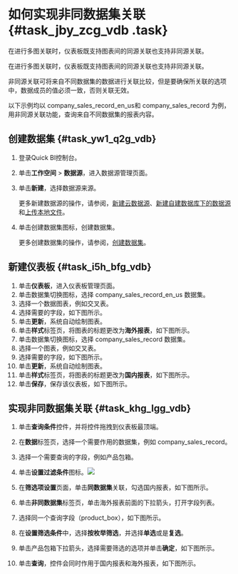 # 如何实现非同数据集关联 {#task_jby_zcg_vdb .task}

在进行多图关联时，仪表板既支持图表间的同源关联也支持非同源关联。

在进行多图关联时，仪表板既支持图表间的同源关联也支持非同源关联。

非同源关联可将来自不同数据集的数据进行关联比较，但是要确保所关联的选项中，数据成员的值必须一致，否则关联无效。

以下示例均以 company\_sales\_record\_en\_us和 company\_sales\_record 为例，用非同源关联功能，查询来自不同数据集的报表内容。

## 创建数据集 {#task_yw1_q2g_vdb}

1.  登录Quick BI控制台。 
2.  单击**工作空间** \> **数据源**，进入数据源管理页面。 
3.  单击**新建**，选择数据源来源。 

    更多新建数据源的操作，请参阅，[新建云数据源](../../../../../intl.zh-CN/用户指南/数据建模/管理数据源/新建云数据源.md#)、[新建自建数据库下的数据源](../../../../../intl.zh-CN/用户指南/数据建模/管理数据源/新建自建数据库下的数据源.md#)和[上传本地文件](../../../../../intl.zh-CN/用户指南/数据建模/管理数据源/上传本地文件.md#)。

4.  单击创建数据集图标，创建数据集。 

    更多创建数据集的操作，请参阅，[创建数据集](../../../../../intl.zh-CN/用户指南/数据建模/管理数据集/创建数据集.md#)。


## 新建仪表板 {#task_i5h_bfg_vdb}

1.  单击**仪表板**，进入仪表板管理页面。 
2.  单击数据集切换图标，选择 company\_sales\_record\_en\_us 数据集。 
3.  选择一个数据图表，例如交叉表。 
4.   选择需要的字段，如下图所示。 
5.  单击**更新**，系统自动绘制图表。 
6.   单击**样式**标签页，将图表的标题更改为**海外报表**，如下图所示。 
7.  单击数据集切换图标，选择 company\_sales\_record 数据集。 
8.  选择一个图表，例如交叉表。 
9.   选择需要的字段，如下图所示。 
10. 单击**更新**，系统自动绘制图表。 
11.  单击**样式**标签页，将图表的标题更改为**国内报表**，如下图所示。 
12.  单击**保存**，保存该仪表板，如下图所示。 

## 实现非同数据集关联 {#task_khg_lgg_vdb}

1.  单击**查询条件**控件，并将控件拖拽到仪表板最顶端。 
2.   在**数据**标签页，选择一个需要作用的数据集，例如 company\_sales\_record。 
3.   选择一个需要查询的字段，例如产品包箱。 
4.   单击**设置过滤条件**图标。![](http://static-aliyun-doc.oss-cn-hangzhou.aliyuncs.com/assets/img/9192/155410031511472_zh-CN.png)

 
5.   在**筛选项设置**页面，单击**同数据集**关联，勾选国内报表，如下图所示。 
6.  单击**非同数据集**标签页，单击海外报表前面的下拉箭头，打开字段列表。 
7.   选择同一个查询字段（product\_box），如下图所示。 
8.  在**设置筛选条件**中，选择**按枚举筛选**，并选择**单选**或是**复选**。 
9.   单击产品包箱下拉箭头，选择需要筛选的选项并单击**确定**，如下图所示。 
10.  单击**查询**，控件会同时作用于国内报表和海外报表，如下图所示。 

